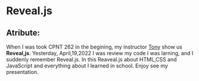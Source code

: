 # Reveal.js

## Atribute:

 When I was took CPNT 262 in the begining, my instructor [Tony](https://github.com/acidtone) show us **Reveal,js**. Yesterday, April,19,2022 I was review my code I was larning, and I suddenly remember Reveal.js. In this Reaveal.js about HTML,CSS and JavaScript and everything about I learned in school. Enjoy see my presentation.
